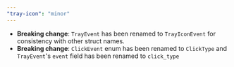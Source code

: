 ```yaml
---
"tray-icon": "minor"
---
```


- **Breaking change**: `TrayEvent` has been renamed to `TrayIconEvent` for consistency with other struct names.
- **Breaking change**: `ClickEvent` enum has been renamed to `ClickType` and `TrayEvent`'s `event` field has been renamed to `click_type`
